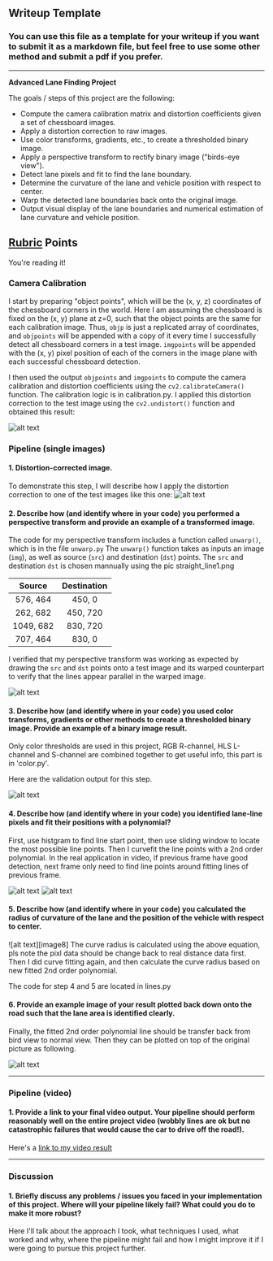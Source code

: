## Writeup Template

### You can use this file as a template for your writeup if you want to submit it as a markdown file, but feel free to use some other method and submit a pdf if you prefer.

---

**Advanced Lane Finding Project**

The goals / steps of this project are the following:

* Compute the camera calibration matrix and distortion coefficients given a set of chessboard images.
* Apply a distortion correction to raw images.
* Use color transforms, gradients, etc., to create a thresholded binary image.
* Apply a perspective transform to rectify binary image ("birds-eye view").
* Detect lane pixels and fit to find the lane boundary.
* Determine the curvature of the lane and vehicle position with respect to center.
* Warp the detected lane boundaries back onto the original image.
* Output visual display of the lane boundaries and numerical estimation of lane curvature and vehicle position.

[//]: # (Image References)

[image1]: ./test_images/calibrate.png "Calibration"
[image2]: ./test_images/undistort.png "Undistort"
[image3]: ./test_images/combined_filter.png "Combined Filter Binary"
[image4]: ./test_images/perspective.png "Unwarp"
[image5]: ./test_images/test5.jpg "Original Pic"
[image6]: ./test_images/test5_line.png "Detect Lane Lines"
[image7]: ./test_images/final.JPG "Final Output"
[image7]: ./test_images/Equition.jpg "Curve Radius Calculation"
[video1]: ./videos/project_video_output.mp4 "Video"

## [Rubric](https://review.udacity.com/#!/rubrics/571/view) Points

You're reading it!

### Camera Calibration

I start by preparing "object points", which will be the (x, y, z) coordinates of the chessboard corners in the world. Here I am assuming the chessboard is fixed on the (x, y) plane at z=0, such that the object points are the same for each calibration image.  Thus, `objp` is just a replicated array of coordinates, and `objpoints` will be appended with a copy of it every time I successfully detect all chessboard corners in a test image.  `imgpoints` will be appended with the (x, y) pixel position of each of the corners in the image plane with each successful chessboard detection.  

I then used the output `objpoints` and `imgpoints` to compute the camera calibration and distortion coefficients using the `cv2.calibrateCamera()` function.  The calibration logic is in calibration.py. I applied this distortion correction to the test image using the `cv2.undistort()` function and obtained this result: 

![alt text][image1]


### Pipeline (single images)

#### 1. Distortion-corrected image.

To demonstrate this step, I will describe how I apply the distortion correction to one of the test images like this one:
![alt text][image2]

#### 2. Describe how (and identify where in your code) you performed a perspective transform and provide an example of a transformed image.

The code for my perspective transform includes a function called `unwarp()`, which is in the file `unwarp.py` The `unwarp()` function takes as inputs an image (`img`), as well as source (`src`) and destination (`dst`) points.  The `src` and destination `dst` is chosen mannually using the pic straight_line1.png

| Source        | Destination   | 
|:-------------:|:-------------:| 
| 576, 464      | 450, 0        | 
| 262, 682      | 450, 720      |
| 1049, 682     | 830, 720      |
| 707, 464      | 830, 0        |

I verified that my perspective transform was working as expected by drawing the `src` and `dst` points onto a test image and its warped counterpart to verify that the lines appear parallel in the warped image.

![alt text][image4]

#### 3. Describe how (and identify where in your code) you used color transforms, gradients or other methods to create a thresholded binary image.  Provide an example of a binary image result.

Only color thresholds are used in this project, RGB R-channel, HLS L-channel and S-channel are combined together to get useful info, this part is in 'color.py'.

Here are the validation output for this step.

![alt text][image3]

#### 4. Describe how (and identify where in your code) you identified lane-line pixels and fit their positions with a polynomial?

First, use histgram to find line start point, then use sliding window to locate the most possible line points.
Then I curvefit the line points with a 2nd order polynomial. In the real application in video, if previous frame have good detection, next frame only need to find line points around fitting lines of previous frame.

![alt text][image5]
![alt text][image6]

#### 5. Describe how (and identify where in your code) you calculated the radius of curvature of the lane and the position of the vehicle with respect to center.
![alt text][image8]
The curve radius is calculated using the above equation, pls note the pixl data should be change back to real distance data first.
Then I did curve fitting again, and then calculate the curve radius based on new fitted 2nd order polynomial.

The code for step 4 and 5 are located in lines.py

#### 6. Provide an example image of your result plotted back down onto the road such that the lane area is identified clearly.

Finally, the fitted 2nd order polynomial line should be transfer back from bird view to normal view. Then they can be plotted on top of the original picture as following.

![alt text][image7]


---

### Pipeline (video)

#### 1. Provide a link to your final video output.  Your pipeline should perform reasonably well on the entire project video (wobbly lines are ok but no catastrophic failures that would cause the car to drive off the road!).

Here's a [link to my video result](./project_video.mp4)

---

### Discussion

#### 1. Briefly discuss any problems / issues you faced in your implementation of this project.  Where will your pipeline likely fail?  What could you do to make it more robust?

Here I'll talk about the approach I took, what techniques I used, what worked and why, where the pipeline might fail and how I might improve it if I were going to pursue this project further.  
